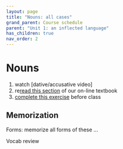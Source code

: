 ```yaml
---
layout: page
title: "Nouns: all cases"
grand_parent: Course schedule
parent: "Unit 1: an inflected language"
has_children: true
nav_order: 2
---
```



# Nouns


1. watch [dative/accusative video]
2. re[read this section](https://lingualatina.github.io/textbook/presentation/01-nouns-adjs-pron/nouns/) of our on-line textbook
3. [complete this exercise](./exercise/) before class




## Memorization

Forms: memorize all forms of these ...


Vocab review
